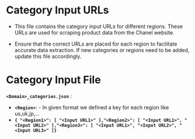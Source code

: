 # Category Input URLs

- This file contains the category input URLs for different regions. These URLs are used for scraping product data from the Chanel website.

- Ensure that the correct URLs are placed for each region to facilitate accurate data extraction. If new categories or regions need to be added, update this file accordingly.

# Category Input File

**`<Domain>_categories.json`** :
- **`<Region>`**: - In given format we defined a key for each region like us,uk,jp,...
- **`{
    "<Region1>": [
        "<Input URL1>"
    ],"<Region2>": [
        "<Input URL1>",
        "<Input URL2>"
    ],"<Region3>": [
        "<Input URL1>",
        "<Input URL2>",
        "<Input URL3>"
    ]}`**

